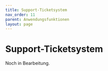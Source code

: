 ```yaml
---
title: Support-Ticketsystem
nav_order: 11
parent: Anwendungsfunktionen
layout: page
---
```


# Support-Ticketsystem

Noch in Bearbeitung.
